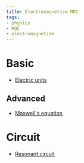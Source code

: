 ```yaml
---
title: Electromagnetism MOC
tags:
- physics
- MOC
- electromagnetism
---
```


# Basic

* [Electric units](Physics/Electromagnetism/Basic/Electric_units.md)

## Advanced

* [Maxwell's equation](Physics/Electromagnetism/Maxwells_equation.md)

# Circuit

* [Resonant circuit](Physics/Electromagnetism/Resonant_circuit.md)